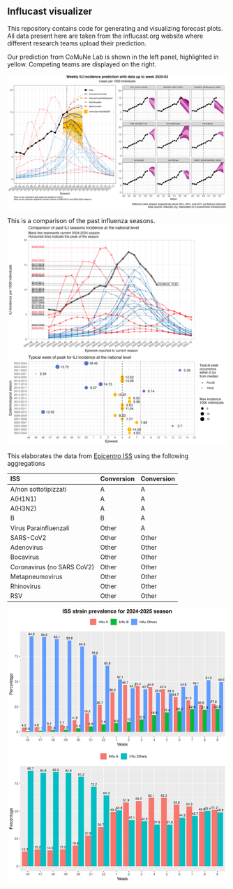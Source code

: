 ## Influcast visualizer

This repository contains code for generating and visualizing forecast plots.
All data present here are taken from the influcast.org website where different research teams upload their prediction.

Our prediction from CoMuNe Lab is shown in the left panel, highlighted in yellow.
Competing teams are displayed on the right.

![Previsioni](./previsioni/plot_latest.png)

This is a comparison of the past influenza seasons.
![Maxima](./previsioni/plot_maxima.png)

This elaborates the data from [Epicentro ISS](https://www.epicentro.iss.it/influenza/respinews#vir)
using the following aggregations

| ISS                        | Conversion | Conversion |
| :------------------------- | ---------- | ---------- |
| A/non sottotipizzati       | A          | A          |
| A(H1N1)                    | A          | A          |
| A(H3N2)                    | A          | A          |
| B                          | B          | A          |
| Virus Parainfluenzali      | Other      | A          |
| SARS-CoV2                  | Other      | Other      |
| Adenovirus                 | Other      | Other      |
| Bocavirus                  | Other      | Other      |
| Coronavirus (no SARS CoV2) | Other      | Other      |
| Metapneumovirus            | Other      | Other      |
| Rhinovirus                 | Other      | Other      |
| RSV                        | Other      | Other      |

![Strains](./compare_a_b_iss_influcast.jpg)
